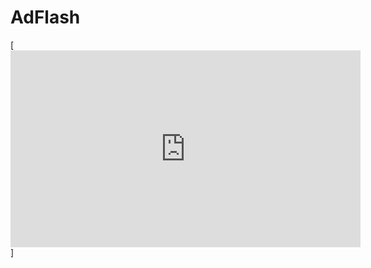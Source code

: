 # AdFlash

[<iframe width="560" height="315" src="https://www.youtube.com/embed/Y9kAa09VbcQ" title="YouTube video player" frameborder="0" allow="accelerometer; autoplay; clipboard-write; encrypted-media; gyroscope; picture-in-picture; web-share" allowfullscreen></iframe>]
